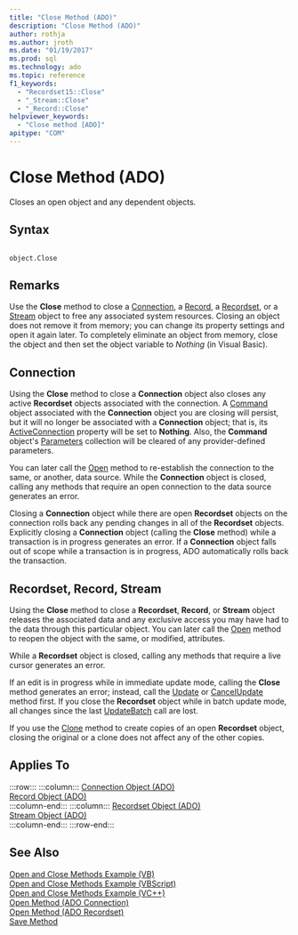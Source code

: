 ```yaml
---
title: "Close Method (ADO)"
description: "Close Method (ADO)"
author: rothja
ms.author: jroth
ms.date: "01/19/2017"
ms.prod: sql
ms.technology: ado
ms.topic: reference
f1_keywords:
  - "Recordset15::Close"
  - "_Stream::Close"
  - "_Record::Close"
helpviewer_keywords:
  - "Close method [ADO]"
apitype: "COM"
---
```

# Close Method (ADO)
Closes an open object and any dependent objects.  
  
## Syntax  
  
```  
  
object.Close  
```  
  
## Remarks  
 Use the **Close** method to close a [Connection](./connection-object-ado.md), a [Record](./record-object-ado.md), a [Recordset](./recordset-object-ado.md), or a [Stream](./stream-object-ado.md) object to free any associated system resources. Closing an object does not remove it from memory; you can change its property settings and open it again later. To completely eliminate an object from memory, close the object and then set the object variable to *Nothing* (in Visual Basic).  
  
## Connection  
 Using the **Close** method to close a **Connection** object also closes any active **Recordset** objects associated with the connection. A [Command](./command-object-ado.md) object associated with the **Connection** object you are closing will persist, but it will no longer be associated with a **Connection** object; that is, its [ActiveConnection](./activeconnection-property-ado.md) property will be set to **Nothing**. Also, the **Command** object's [Parameters](./parameters-collection-ado.md) collection will be cleared of any provider-defined parameters.  
  
 You can later call the [Open](./open-method-ado-connection.md) method to re-establish the connection to the same, or another, data source. While the **Connection** object is closed, calling any methods that require an open connection to the data source generates an error.  
  
 Closing a **Connection** object while there are open **Recordset** objects on the connection rolls back any pending changes in all of the **Recordset** objects. Explicitly closing a **Connection** object (calling the **Close** method) while a transaction is in progress generates an error. If a **Connection** object falls out of scope while a transaction is in progress, ADO automatically rolls back the transaction.  
  
## Recordset, Record, Stream  
 Using the **Close** method to close a **Recordset**, **Record**, or **Stream** object releases the associated data and any exclusive access you may have had to the data through this particular object. You can later call the [Open](./open-method-ado-recordset.md) method to reopen the object with the same, or modified, attributes.  
  
 While a **Recordset** object is closed, calling any methods that require a live cursor generates an error.  
  
 If an edit is in progress while in immediate update mode, calling the **Close** method generates an error; instead, call the [Update](./update-method.md) or [CancelUpdate](./cancelupdate-method-ado.md) method first. If you close the **Recordset** object while in batch update mode, all changes since the last [UpdateBatch](./updatebatch-method.md) call are lost.  
  
 If you use the [Clone](./clone-method-ado.md) method to create copies of an open **Recordset** object, closing the original or a clone does not affect any of the other copies.  
  
## Applies To  

:::row:::
    :::column:::
        [Connection Object (ADO)](./connection-object-ado.md)  
        [Record Object (ADO)](./record-object-ado.md)  
    :::column-end:::
    :::column:::
        [Recordset Object (ADO)](./recordset-object-ado.md)  
        [Stream Object (ADO)](./stream-object-ado.md)  
    :::column-end:::
:::row-end:::

## See Also  
 [Open and Close Methods Example (VB)](./open-and-close-methods-example-vb.md)   
 [Open and Close Methods Example (VBScript)](./open-and-close-methods-example-vbscript.md)   
 [Open and Close Methods Example (VC++)](./open-and-close-methods-example-vc.md)   
 [Open Method (ADO Connection)](./open-method-ado-connection.md)   
 [Open Method (ADO Recordset)](./open-method-ado-recordset.md)   
 [Save Method](./save-method.md)